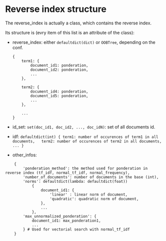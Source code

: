 Reverse index structure
=======================

The reverse_index is actually a class, which contains the reverse index.

Its structure is (evry item of this list is an attribute of the class):

* reverse_index: either `defaultdict(dict)` or `OOBTree`, depending on the conf.
    ```
    {
        term1: {
            document_id1: ponderation,
            document_id2: ponderation,
            ...
        },

        term2: {
            document_id4: ponderation,
            document_id5: ponderation,
            ...
        },

        ...
    }
    ```

* id_set: `set(doc_id1, doc_id2, ..., doc_idN)`: set of all documents id.

* idf: ```defaultdict(int)
    {
        term1: number of occurences of term1 in all documents,  
        term2: number of occurences of term2 in all documents,  
        ...
    }```

* other_infos: 
```
    {
        'ponderation_method': the method used for ponderation in reverse index (tf_idf, normal_tf_idf, normal_frequency),
        'number_of_documents': number of documents in the base (int),
        'norms': defaultdict(lambda: defaultdict(foat))
            {
                document_id1: {
                    'linear' : linear norm of document,
                    'quadratic': quadratic norm of document,
                },
                ...
            },
        'max_unnormalized_ponderation': {
            document_id1: max_ponderation1,
            ...
        } # Used for vectorial search with normal_tf_idf
    }
```
